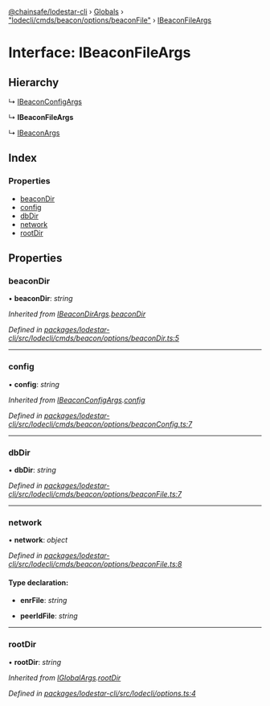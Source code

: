 [@chainsafe/lodestar-cli](../README.md) › [Globals](../globals.md) › ["lodecli/cmds/beacon/options/beaconFile"](../modules/_lodecli_cmds_beacon_options_beaconfile_.md) › [IBeaconFileArgs](_lodecli_cmds_beacon_options_beaconfile_.ibeaconfileargs.md)

# Interface: IBeaconFileArgs

## Hierarchy

  ↳ [IBeaconConfigArgs](_lodecli_cmds_beacon_options_beaconconfig_.ibeaconconfigargs.md)

  ↳ **IBeaconFileArgs**

  ↳ [IBeaconArgs](_lodecli_cmds_beacon_options_index_.ibeaconargs.md)

## Index

### Properties

* [beaconDir](_lodecli_cmds_beacon_options_beaconfile_.ibeaconfileargs.md#beacondir)
* [config](_lodecli_cmds_beacon_options_beaconfile_.ibeaconfileargs.md#config)
* [dbDir](_lodecli_cmds_beacon_options_beaconfile_.ibeaconfileargs.md#dbdir)
* [network](_lodecli_cmds_beacon_options_beaconfile_.ibeaconfileargs.md#network)
* [rootDir](_lodecli_cmds_beacon_options_beaconfile_.ibeaconfileargs.md#rootdir)

## Properties

###  beaconDir

• **beaconDir**: *string*

*Inherited from [IBeaconDirArgs](_lodecli_cmds_beacon_options_beacondir_.ibeacondirargs.md).[beaconDir](_lodecli_cmds_beacon_options_beacondir_.ibeacondirargs.md#beacondir)*

*Defined in [packages/lodestar-cli/src/lodecli/cmds/beacon/options/beaconDir.ts:5](https://github.com/ChainSafe/lodestar/blob/34417abad/packages/lodestar-cli/src/lodecli/cmds/beacon/options/beaconDir.ts#L5)*

___

###  config

• **config**: *string*

*Inherited from [IBeaconConfigArgs](_lodecli_cmds_beacon_options_beaconconfig_.ibeaconconfigargs.md).[config](_lodecli_cmds_beacon_options_beaconconfig_.ibeaconconfigargs.md#config)*

*Defined in [packages/lodestar-cli/src/lodecli/cmds/beacon/options/beaconConfig.ts:7](https://github.com/ChainSafe/lodestar/blob/34417abad/packages/lodestar-cli/src/lodecli/cmds/beacon/options/beaconConfig.ts#L7)*

___

###  dbDir

• **dbDir**: *string*

*Defined in [packages/lodestar-cli/src/lodecli/cmds/beacon/options/beaconFile.ts:7](https://github.com/ChainSafe/lodestar/blob/34417abad/packages/lodestar-cli/src/lodecli/cmds/beacon/options/beaconFile.ts#L7)*

___

###  network

• **network**: *object*

*Defined in [packages/lodestar-cli/src/lodecli/cmds/beacon/options/beaconFile.ts:8](https://github.com/ChainSafe/lodestar/blob/34417abad/packages/lodestar-cli/src/lodecli/cmds/beacon/options/beaconFile.ts#L8)*

#### Type declaration:

* **enrFile**: *string*

* **peerIdFile**: *string*

___

###  rootDir

• **rootDir**: *string*

*Inherited from [IGlobalArgs](_lodecli_options_.iglobalargs.md).[rootDir](_lodecli_options_.iglobalargs.md#rootdir)*

*Defined in [packages/lodestar-cli/src/lodecli/options.ts:4](https://github.com/ChainSafe/lodestar/blob/34417abad/packages/lodestar-cli/src/lodecli/options.ts#L4)*
